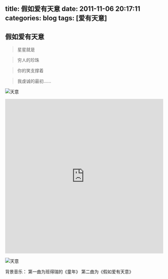title: 假如爱有天意
date: 2011-11-06 20:17:11
categories: blog
tags: [爱有天意]
---

## 假如爱有天意

> 星星就是

> 穷人的珍珠

> 你的笑支撑着

> 我虔诚的最初……

![天意](http://i1153.photobucket.com/albums/p501/dmxiaoshen/psb_zpssa89p02v.jpg)

<iframe height=498 width=510 src="http://player.youku.com/embed/XMzE0MjY5NTk2" frameborder=0 allowfullscreen></iframe>

![天意](http://i1153.photobucket.com/albums/p501/dmxiaoshen/hexo/dd_zpsmoinob7j.jpg)

背景音乐：
第一曲为班得瑞的《童年》
第二曲为《假如爱有天意》